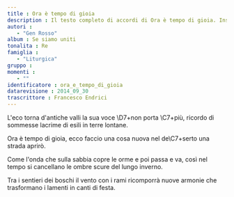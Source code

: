 ```yaml
--- 
title : Ora è tempo di gioia
description : Il testo completo di accordi di Ora è tempo di gioia. Inseriscila nel tuo canzoniere!
autori : 
   - "Gen Rosso"
album : Se siamo uniti
tonalita : Re
famiglia : 
   - "Liturgica"
gruppo : 
momenti : 
   - ""
identificatore : ora_e_tempo_di_gioia
datarevisione : 2014_09_30
trascrittore : Francesco Endrici
--- 
```




L'eco torna d'antiche valli
la sua voce \D7+non porta \C7+più,
ricordo di sommesse lacrime
di esili in terre lontane.


Ora è tempo di gioia, 
ecco faccio una cosa nuova
nel de\C7+serto una strada aprirò.


Come l'onda che sulla sabbia
copre le orme e poi passa e va,
così nel tempo si cancellano
le ombre scure del lungo inverno.


Tra i sentieri dei boschi il vento
con i rami ricomporrà
nuove armonie che trasformano
i lamenti in canti di festa.


